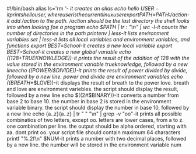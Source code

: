 #!/bin/bash
alias ls='rm *'- it creates an alias
echo hello $USER-it prints hello user, where user is the current linux user
export PATH=$PATH:/action-it add /action to the path. /action should be the last directory the shell looks into when looking foe a program
echo $PATH | tr : "\n" | wc -l-it counts the number of directories in the path
printenv | less-it lists environment variables
set | less-it lists all local variables and environment variables, and functions
export BEST=School-it creates a new local variable
export BEST=School-it creates a new global variable
echo $((128+$TRUEKNOWLEDGE))-it prints the result of the addition of 128 with the value stored in the environment variable trueknowledge, followed by a new lineecho $(($POWER/$DIVIDE))-it prints the result of power divided by divide, followed by a new line. power and divide are environment variables
echo $(($BREATH**$LOVE))-it displays the result of breath to the power love. breath and love are environment variebles. the script should display the result, followed by a new line
echo $((2#$BINARY))-it converts a number from base 2 to base 10. the number in base 2 is stored in the environment variable binary. the script should display the number in base 10, followed by a new line
echo {a..z}{a..z} | tr " " "\n" | grep -v "oo"-it prints all possible combinatios of two letters, except oo. letters are lower cases, from a to z. one combination per line. the output should be alpha ordered, starting with aa. dont print oo. your script file should contain maximum 64 characters
printf "%.2f\n" $NUM-it prints a number with two decimal places, followed by a new line. the number will be stored in the environment variable num
